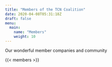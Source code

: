 ```yaml
---
title: "Members of the TCN Coalition"
date: 2020-04-08T05:31:18Z
draft: false
menu:
  main:
    name: "Members"
    weight: 10
---
```


Our wonderful member companies and community

{{< members >}}
